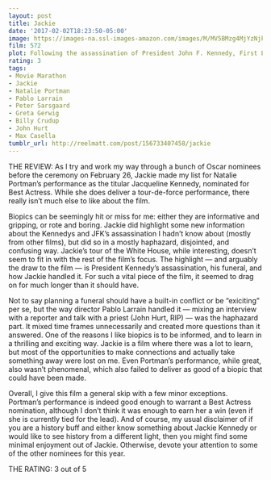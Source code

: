 ```yaml
---
layout: post
title: Jackie
date: '2017-02-02T18:23:50-05:00'
image: https://images-na.ssl-images-amazon.com/images/M/MV5BMzg4MjYzNjk5N15BMl5BanBnXkFtZTgwODgwODI3MDI@._V1_SY1000_SX675_AL_.jpg
film: 572
plot: Following the assassination of President John F. Kennedy, First Lady Jacqueline Kennedy fights through grief and trauma to regain her faith, console her children, and define her husband’s historic legacy.
rating: 3
tags:
- Movie Marathon
- Jackie
- Natalie Portman
- Pablo Larrain
- Peter Sarsgaard
- Greta Gerwig
- Billy Crudup
- John Hurt
- Max Casella
tumblr_url: http://reelmatt.com/post/156733407458/jackie
---
```


THE REVIEW: As I try and work my way through a bunch of Oscar nominees before the ceremony on February 26, Jackie made my list for Natalie Portman’s performance as the titular Jacqueline Kennedy, nominated for Best Actress. While she does deliver a tour-de-force performance, there really isn’t much else to like about the film.

Biopics can be seemingly hit or miss for me: either they are informative and gripping, or rote and boring. Jackie did highlight some new information about the Kennedys and JFK’s assassination I hadn’t know about (mostly from other films), but did so in a mostly haphazard, disjointed, and confusing way. Jackie’s tour of the White House, while interesting, doesn’t seem to fit in with the rest of the film’s focus. The highlight — and arguably the draw to the film — is President Kennedy’s assassination, his funeral, and how Jackie handled it. For such a vital piece of the film, it seemed to drag on for much longer than it should have.

Not to say planning a funeral should have a built-in conflict or be “exiciting” per se, but the way director Pablo Larrain handled it — mixing an interview with a reporter and talk with a priest (John Hurt, RIP) — was the haphazard part. It mixed time frames unnecessarily and created more questions than it answered. One of the reasons I like biopics is to be informed, and to learn in a thrilling and exciting way. Jackie is a film where there was a lot to learn, but most of the opportunities to make connections and actually take something away were lost on me. Even Portman’s performance, while great, also wasn’t phenomenal, which also failed to deliver as good of a biopic that could have been made.

Overall, I give this film a general skip with a few minor exceptions. Portman’s performance is indeed good enough to warrant a Best Actress nomination, although I don’t think it was enough to earn her a win (even if she is currently tied for the lead). And of course, my usual disclaimer of if you are a history buff and either know something about Jackie Kennedy or would like to see history from a different light, then you might find some minimal enjoyment out of Jackie. Otherwise, devote your attention to some of the other nominees for this year.

THE RATING: 3 out of 5
